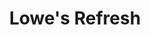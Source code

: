 ---
layout: project
title: Lowe's Refresh
color: 08c
images:
  - /img/projects/Lowes Refresh - Lowes/canvas/1.jpg
  - /img/projects/Lowes Refresh - Lowes/canvas/3.jpg
  - /img/projects/Lowes Refresh - Lowes/portal/4.jpg
  - /img/projects/Lowes Refresh - Lowes/portal/13.jpg
  - /img/projects/Lowes Refresh - Lowes/scheduler/4.jpg
  - /img/projects/Lowes Refresh - Lowes/stylist/4.jpg
  - /img/projects/Lowes Refresh - Lowes/stylist/6.jpg
meta:
  tech: XHTML, CSS, Angular, Electron, Node, MySQL
  client: Lowe's
  agency: projekt202
  year: 2016
type: desktop
---